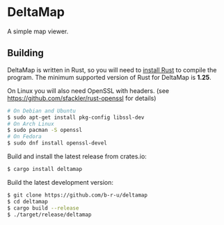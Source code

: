 DeltaMap
========
A simple map viewer.

Building
--------
DeltaMap is written in Rust, so you will need to [install
Rust](https://www.rust-lang.org/install.html) to compile the program. The
minimum supported version of Rust for DeltaMap is **1.25**.

On Linux you will also need OpenSSL with headers.
(see https://github.com/sfackler/rust-openssl for details)

```sh
# On Debian and Ubuntu
$ sudo apt-get install pkg-config libssl-dev
# On Arch Linux
$ sudo pacman -S openssl
# On Fedora
$ sudo dnf install openssl-devel
```

Build and install the latest release from crates.io:

```sh
$ cargo install deltamap
```

Build the latest development version:

```sh
$ git clone https://github.com/b-r-u/deltamap
$ cd deltamap
$ cargo build --release
$ ./target/release/deltamap
```

